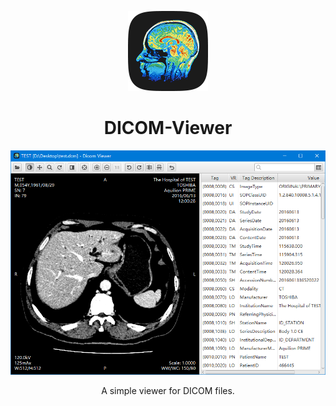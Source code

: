 <p align="center"><img src="./logo.png" width="128" height="128" alt="DICOM-Viewer"></p>
<h1 align="center">DICOM-Viewer</h1>

<p align="center"><img src="./screenshots.png" alt="screenshots"></p>
<p align="center">A simple viewer for DICOM files.</p>